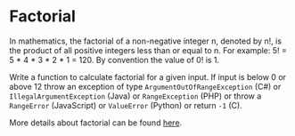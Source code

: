 # Factorial

In mathematics, the factorial of a non-negative integer n, denoted by n!, is the product of all positive integers less
than or equal to n. For example: 5! = 5 * 4 * 3 * 2 * 1 = 120. By convention the value of 0! is 1.

Write a function to calculate factorial for a given input. If input is below 0 or above 12 throw an exception of
type `ArgumentOutOfRangeException` (C#) or `IllegalArgumentException` (Java) or `RangeException` (PHP) or throw
a `RangeError` (JavaScript) or `ValueError` (Python) or return `-1` (C).

More details about factorial can be found [here](https://www.wikiwand.com/en/Factorial).
